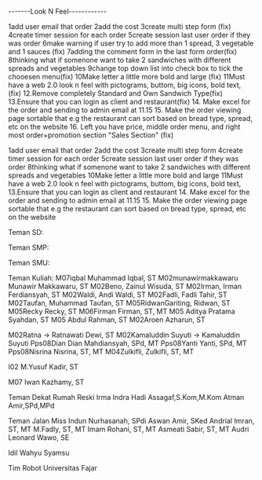 -------Look N Feel------------

1add user email that order
2add the cost 
3create multi step form (fix)
4create timer session for each order
5create session last user order if they was order
6make warning if user try to add more than 1 spread, 3 vegetable and 1 sauces (fix)
7adding the comment form in the last form order(fix)
8thinking what if somenone want to take 2 sandwiches with different spreads and vegetables
9change top down list into check box to tick the chooesen menu(fix)
10Make letter a little more bold and large (fix)
11Must have a web 2.0 look n feel with pictograms, buttom, big icons,  bold text, (fix)
12.Remove completely Standard and Own Sandwich Type(fix)
13.Ensure that you can login as client and restaurant(fix)
14. Make excel for the order and sending to admin email at 11.15
15. Make the order viewing page sortable that e.g the restaurant can sort based on bread type, spread, etc on the website 
16. Left you have price, middle order menu, and right most order+promotion section "Sales Section" (fix)


1add user email that order
2add the cost 
3create multi step form
4create timer session for each order
5create session last user order if they was order
8thinking what if somenone want to take 2 sandwiches with different spreads and vegetables
10Make letter a little more bold and large
11Must have a web 2.0 look n feel with pictograms, buttom, big icons,  bold text,
13.Ensure that you can login as client and restaurant
14. Make excel for the order and sending to admin email at 11.15
15. Make the order viewing page sortable that e.g the restaurant can sort based on bread type, spread, etc on the website


Teman SD:

Teman SMP:


Teman SMU:

Teman Kuliah:
M07iqbal Muhammad Iqbal, ST
M02munawirmakkawaru Munawir Makkawaru, ST
M02Beno, Zainul Wisuda, ST
M02Irman, Irman Ferdiansyah, ST
M02Waldi, Andi Waldi, ST
M02Fadli, Fadli Tahir, ST
M02Taufan, Muhammad Taufan, ST
M05RidwanGariting, Ridwan, ST
M05Recky Recky, ST
M06Firman Firman, ST, MT
M05 Aditya Pratama Syahdan, ST
M05 Abdul Rahman, ST
M02Aroen Azharun, ST 

M02Ratna -> Ratnawati Dewi, ST
M02Kamaluddin Suyuti -> Kamaluddin Suyuti
Pps08Dian Dian Mahdiansyah, SPd, MT
Pps08Yanti Yanti, SPd, MT
Pps08Nisrina Nisrina, ST, MT
M04Zulkifli, Zulkifli, ST, MT

I02 M.Yusuf Kadir, ST

M07 Iwan Kazhamy, ST


Teman Dekat Rumah
Reski
Irma
Indra Hadi Assagaf,S.Kom,M.Kom
Atman Amir,SPd,MPd



Teman Jalan
Miss Indun
Nurhasanah, SPdi
Aswan Amir, SKed
Andrial Imran, ST, MT
M.Fadly, ST, MT
Imam Rohani, ST, MT
Asmeati Sabir, ST, MT
Audri Leonard Wawo, SE

Idil
Wahyu Syamsu


Tim Robot Universitas Fajar





